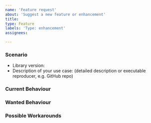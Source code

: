 ```yaml
---
name: 'Feature request'
about: 'Suggest a new feature or enhancement'
title:
type: Feature
labels: 'Type: enhancement'
assignees: 

---
```


### Scenario

* Library version:
* Description of your use case: (detailed description or executable reproducer, e.g. GitHub repo)

### Current Behaviour

### Wanted Behaviour

### Possible Workarounds
